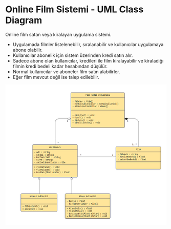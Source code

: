 # Online Film Sistemi - UML Class Diagram

Online film satan veya kiralayan uygulama sistemi.

* Uygulamada filmler listelenebilir, sıralanabilir ve kullanıcılar uygulamaya abone olabilir.
* Kullanıcılar abonelik için sistem üzerinden kredi satın alır.
* Sadece abone olan kullanıcılar, kredileri ile film kiralayabilir ve kiraladığı filmin kredi bedeli kadar hesabından  düşülür.
* Normal kullanıcılar ve aboneler film satın alabilirler.
* Eğer film mevcut değil ise talep edilebilir.

![UML-OnlineFilmSistemi](UML-OnlineFilmSistemi.png)